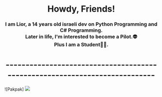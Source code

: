 <h1 align="center"> Howdy, Friends!</b> </h1>
<h3 align="center"><b> I am Lior, a 14 years old israeli dev on Python Programming and C# Programming.
<br />Later in life, I'm interested to become a Pilot.👽<br />Plus I am a Student🧑‍🎓.</b> </h3>
<h1 align="center"> ---------------------------------------------------------------------------</b> </h1>

![Pakpak] <img src="https://github-readme-stats.vercel.app/api?username=pakpak3&theme=react&show_icons=true"/>
